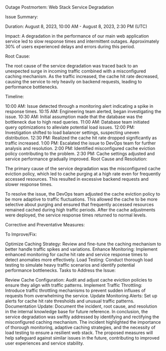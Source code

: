 Outage Postmortem: Web Stack Service Degradation

Issue Summary:

Duration: August 8, 2023, 10:00 AM - August 8, 2023, 2:30 PM (UTC)

Impact: A degradation in the performance of our main web application service led to slow response times and intermittent outages. Approximately 30% of users experienced delays and errors during this period.

Root Cause:

The root cause of the service degradation was traced back to an unexpected surge in incoming traffic combined with a misconfigured caching mechanism. As the traffic increased, the cache hit rate decreased, causing the service to rely heavily on backend requests, leading to performance bottlenecks.

Timeline:

10:00 AM: Issue detected through a monitoring alert indicating a spike in response times.
10:15 AM: Engineering team alerted, began investigating the issue.
10:30 AM: Initial assumption made that the database was the bottleneck due to high read queries.
11:00 AM: Database team initiated query optimizations to alleviate potential load issues.
12:00 PM: Investigation shifted to load balancer settings, suspecting uneven distribution.
12:30 PM: Realized the cache hit rate dropped significantly as traffic increased.
1:00 PM: Escalated the issue to DevOps team for further analysis and resolution.
2:00 PM: Identified misconfigured cache eviction policy contributing to the problem.
2:30 PM: Cache settings adjusted and service performance gradually improved.
Root Cause and Resolution:

The primary cause of the service degradation was the misconfigured cache eviction policy, which led to cache purging at a high rate even for frequently accessed resources. This resulted in excessive backend requests and slower response times.

To resolve the issue, the DevOps team adjusted the cache eviction policy to be more adaptive to traffic fluctuations. This allowed the cache to be more selective about purging and ensured that frequently accessed resources remained cached during high traffic periods. After the cache adjustments were deployed, the service response times returned to normal levels.

Corrective and Preventative Measures:

To Improve/Fix:

Optimize Caching Strategy: Review and fine-tune the caching mechanism to better handle traffic spikes and variations.
Enhance Monitoring: Implement enhanced monitoring for cache hit rate and service response times to detect anomalies more effectively.
Load Testing: Conduct thorough load testing to simulate heavy traffic scenarios and identify potential performance bottlenecks.
Tasks to Address the Issue:

Review Cache Configuration: Audit and adjust cache eviction policies to ensure they align with traffic patterns.
Implement Traffic Throttling: Introduce traffic throttling mechanisms to prevent sudden influxes of requests from overwhelming the service.
Update Monitoring Alerts: Set up alerts for cache hit rate thresholds and unusual traffic patterns.
Documentation Update: Document the incident, root cause, and resolution in the internal knowledge base for future reference.
In conclusion, the service degradation was swiftly addressed by identifying and rectifying the misconfigured caching mechanism. The incident highlighted the importance of thorough monitoring, adaptive caching strategies, and the necessity of load testing to ensure a resilient web stack. The proposed measures will help safeguard against similar issues in the future, contributing to improved user experiences and service stability.
